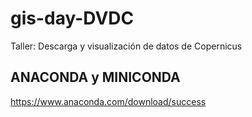# gis-day-DVDC
Taller: Descarga y visualización de datos de Copernicus


## ANACONDA y MINICONDA
https://www.anaconda.com/download/success
